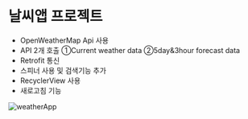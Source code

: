 # 날씨앱 프로젝트
- OpenWeatherMap Api 사용
- API 2개 호출 ①Current weather data ②5day&3hour forecast data
- Retrofit 통신
- 스피너 사용 및 검색기능 추가
- RecyclerView 사용
- 새로고침 기능
  
  
![weatherApp](https://github.com/AnMyungwoo94/WeatherApp/assets/126849689/545eeb4d-73cd-4f62-ac9d-6ff307c80c3c)
